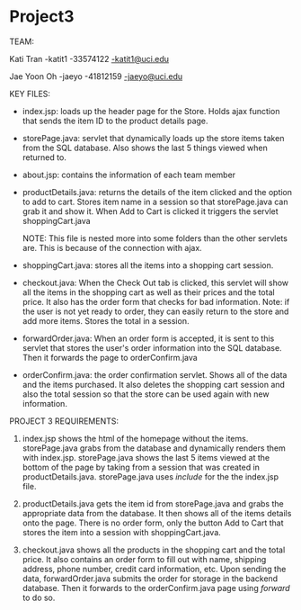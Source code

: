 # Project3
 
TEAM:

Kati Tran 
-katit1
-33574122
-katit1@uci.edu

Jae Yoon Oh 
-jaeyo
-41812159
-jaeyo@uci.edu


KEY FILES:

- index.jsp: loads up the header page for the Store. Holds ajax function that sends
	the item ID to the product details page.

- storePage.java: servlet that dynamically loads up the store items taken from
	the SQL database. Also shows the last 5 things viewed when returned to.

- about.jsp: contains the information of each team member

- productDetails.java: returns the details of the item clicked and the option to add to cart.
	Stores item name in a session so that storePage.java can grab it and show it. When Add to Cart
	is clicked it triggers the servlet shoppingCart.java

	NOTE: This file is nested more into some folders than the other servlets are. This is because of the
	connection with ajax.

- shoppingCart.java: stores all the items into a shopping cart session.

- checkout.java: When the Check Out tab is clicked, this servlet will show all the items in the shopping cart
	as well as their prices and the total price. It also has the order form that checks for bad information.
	Note: if the user is not yet ready to order, they can easily return to the store and add more items. Stores
	the total in a session.

- forwardOrder.java: When an order form is accepted, it is sent to this servlet that stores the user's order information
	into the SQL database. Then it forwards the page to orderConfirm.java

- orderConfirm.java: the order confirmation servlet. Shows all of the data and the items purchased. It also deletes the shopping
	cart session and also the total session so that the store can be used again with new information.


PROJECT 3 REQUIREMENTS:

1. index.jsp shows the html of the homepage without the items. storePage.java grabs from the database and dynamically
	renders them with index.jsp. storePage.java shows the last 5 items viewed at the bottom of the page by taking from a session that was 
	created in productDetails.java. storePage.java uses _include_ for the the index.jsp file.

2. productDetails.java gets the item id from storePage.java and grabs the appropriate data from the database. It then
	shows all of the items details onto the page. There is no order form, only the button Add to Cart that stores the item
	into a session with shoppingCart.java. 

3. checkout.java shows all the products in the shopping cart and the total price. It also contains an order form to fill out with
	 name, shipping address, phone number, credit card information, etc. Upon sending the data, forwardOrder.java submits the order 
	 for storage in the backend database. Then it forwards to the orderConfirm.java page using _forward_ to do so.